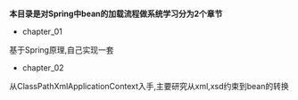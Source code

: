 ##### 

**本目录是对Spring中bean的加载流程做系统学习分为2个章节**

- chapter_01

基于Spring原理,自己实现一套

- chapter_02

从ClassPathXmlApplicationContext入手,主要研究从xml,xsd约束到bean的转换
